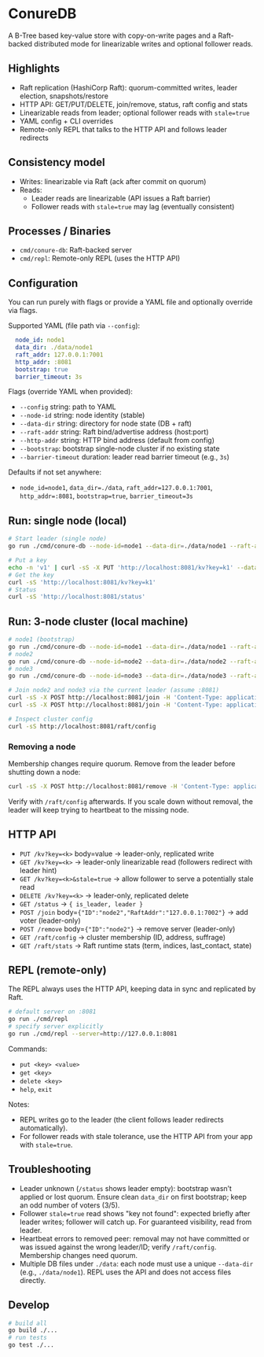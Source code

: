 # ConureDB

A B-Tree based key-value store with copy-on-write pages and a Raft-backed distributed mode for linearizable writes and optional follower reads.

## Highlights

- Raft replication (HashiCorp Raft): quorum-committed writes, leader election, snapshots/restore
- HTTP API: GET/PUT/DELETE, join/remove, status, raft config and stats
- Linearizable reads from leader; optional follower reads with `stale=true`
- YAML config + CLI overrides
- Remote-only REPL that talks to the HTTP API and follows leader redirects

## Consistency model

- Writes: linearizable via Raft (ack after commit on quorum)
- Reads:
  - Leader reads are linearizable (API issues a Raft barrier)
  - Follower reads with `stale=true` may lag (eventually consistent)

## Processes / Binaries

- `cmd/conure-db`: Raft-backed server
- `cmd/repl`: Remote-only REPL (uses the HTTP API)

## Configuration

You can run purely with flags or provide a YAML file and optionally override via flags.

Supported YAML (file path via `--config`):

```yaml
  node_id: node1
  data_dir: ./data/node1
  raft_addr: 127.0.0.1:7001
  http_addr: :8081
  bootstrap: true
  barrier_timeout: 3s
```

Flags (override YAML when provided):

- `--config` string: path to YAML
- `--node-id` string: node identity (stable)
- `--data-dir` string: directory for node state (DB + raft)
- `--raft-addr` string: Raft bind/advertise address (host:port)
- `--http-addr` string: HTTP bind address (default from config)
- `--bootstrap`: bootstrap single-node cluster if no existing state
- `--barrier-timeout` duration: leader read barrier timeout (e.g., `3s`)

Defaults if not set anywhere:

- `node_id=node1`, `data_dir=./data`, `raft_addr=127.0.0.1:7001`, `http_addr=:8081`, `bootstrap=true`, `barrier_timeout=3s`

## Run: single node (local)

```bash
# Start leader (single node)
go run ./cmd/conure-db --node-id=node1 --data-dir=./data/node1 --raft-addr=127.0.0.1:7001 --http-addr=:8081 --bootstrap

# Put a key
echo -n 'v1' | curl -sS -X PUT 'http://localhost:8081/kv?key=k1' --data-binary @-
# Get the key
curl -sS 'http://localhost:8081/kv?key=k1'
# Status
curl -sS 'http://localhost:8081/status'
```

## Run: 3-node cluster (local machine)

```bash
# node1 (bootstrap)
go run ./cmd/conure-db --node-id=node1 --data-dir=./data/node1 --raft-addr=127.0.0.1:7001 --http-addr=:8081 --bootstrap
# node2
go run ./cmd/conure-db --node-id=node2 --data-dir=./data/node2 --raft-addr=127.0.0.1:7002 --http-addr=:8082
# node3
go run ./cmd/conure-db --node-id=node3 --data-dir=./data/node3 --raft-addr=127.0.0.1:7003 --http-addr=:8083

# Join node2 and node3 via the current leader (assume :8081)
curl -sS -X POST http://localhost:8081/join -H 'Content-Type: application/json' -d '{"ID":"node2","RaftAddr":"127.0.0.1:7002"}'
curl -sS -X POST http://localhost:8081/join -H 'Content-Type: application/json' -d '{"ID":"node3","RaftAddr":"127.0.0.1:7003"}'

# Inspect cluster config
curl -sS http://localhost:8081/raft/config
```

### Removing a node

Membership changes require quorum. Remove from the leader before shutting down a node:

```bash
curl -sS -X POST http://localhost:8081/remove -H 'Content-Type: application/json' -d '{"ID":"node3"}'
```

Verify with `/raft/config` afterwards. If you scale down without removal, the leader will keep trying to heartbeat to the missing node.

## HTTP API

- `PUT /kv?key=<k>` body=value → leader-only, replicated write
- `GET /kv?key=<k>` → leader-only linearizable read (followers redirect with leader hint)
- `GET /kv?key=<k>&stale=true` → allow follower to serve a potentially stale read
- `DELETE /kv?key=<k>` → leader-only, replicated delete
- `GET /status` → `{ is_leader, leader }`
- `POST /join` body=`{"ID":"node2","RaftAddr":"127.0.0.1:7002"}` → add voter (leader-only)
- `POST /remove` body=`{"ID":"node2"}` → remove server (leader-only)
- `GET /raft/config` → cluster membership (ID, address, suffrage)
- `GET /raft/stats` → Raft runtime stats (term, indices, last_contact, state)

## REPL (remote-only)

The REPL always uses the HTTP API, keeping data in sync and replicated by Raft.

```bash
# default server on :8081
go run ./cmd/repl
# specify server explicitly
go run ./cmd/repl --server=http://127.0.0.1:8081
```

Commands:

- `put <key> <value>`
- `get <key>`
- `delete <key>`
- `help`, `exit`

Notes:

- REPL writes go to the leader (the client follows leader redirects automatically).
- For follower reads with stale tolerance, use the HTTP API from your app with `stale=true`.

## Troubleshooting

- Leader unknown (`/status` shows leader empty): bootstrap wasn’t applied or lost quorum. Ensure clean `data_dir` on first bootstrap; keep an odd number of voters (3/5).
- Follower `stale=true` read shows "key not found": expected briefly after leader writes; follower will catch up. For guaranteed visibility, read from leader.
- Heartbeat errors to removed peer: removal may not have committed or was issued against the wrong leader/ID; verify `/raft/config`. Membership changes need quorum.
- Multiple DB files under `./data`: each node must use a unique `--data-dir` (e.g., `./data/node1`). REPL uses the API and does not access files directly.

## Develop

```bash
# build all
go build ./...
# run tests
go test ./...
```
